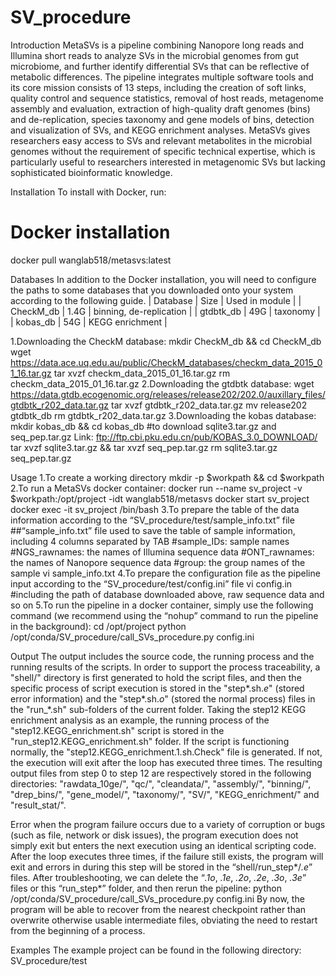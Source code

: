 # SV_procedure
Introduction
MetaSVs is a pipeline combining Nanopore long reads and Illumina short reads to analyze SVs in the microbial genomes from gut microbiome, and further identify differential SVs that can be reflective of metabolic differences. The pipeline integrates multiple software tools and its core mission consists of 13 steps, including the creation of soft links, quality control and sequence statistics, removal of host reads, metagenome assembly and evaluation, extraction of high-quality draft genomes (bins) and de-replication, species taxonomy and gene models of bins, detection and visualization of SVs, and KEGG enrichment analyses. MetaSVs gives researchers easy access to SVs and relevant metabolites in the microbial genomes without the requirement of specific technical expertise, which is particularly useful to researchers interested in metagenomic SVs but lacking sophisticated bioinformatic knowledge.


Installation
To install with Docker, run:
# Docker installation
docker pull wanglab518/metasvs:latest


Databases
In addition to the Docker installation, you will need to configure the paths to some databases that you downloaded onto your system according to the following guide.
| Database | Size |	Used in module |
| CheckM_db |	1.4G |	binning, de-replication |
| gtdbtk_db	| 49G	| taxonomy |
| kobas_db |	54G	| KEGG enrichment |

1.Downloading the CheckM database:
mkdir CheckM_db && cd CheckM_db
wget https://data.ace.uq.edu.au/public/CheckM_databases/checkm_data_2015_01_16.tar.gz
tar xvzf checkm_data_2015_01_16.tar.gz 
rm checkm_data_2015_01_16.tar.gz
2.Downloading the gtdbtk database:
wget https://data.gtdb.ecogenomic.org/releases/release202/202.0/auxillary_files/gtdbtk_r202_data.tar.gz
tar xvzf gtdbtk_r202_data.tar.gz 
mv release202 gtdbtk_db 
rm gtdbtk_r202_data.tar.gz
3.Downloading the kobas database:
mkdir kobas_db && cd kobas_db
#to download sqlite3.tar.gz and seq_pep.tar.gz
Link: ftp://ftp.cbi.pku.edu.cn/pub/KOBAS_3.0_DOWNLOAD/
tar xvzf sqlite3.tar.gz  && tar xvzf seq_pep.tar.gz
rm sqlite3.tar.gz seq_pep.tar.gz

Usage
1.To create a working directory
mkdir -p $workpath && cd $workpath
2.To run a MetaSVs docker container:
docker run --name sv_project -v $workpath:/opt/project -idt wanglab518/metasvs
docker start sv_project
docker exec -it sv_project /bin/bash
3.To prepare the table of the data information according to the “SV_procedure/test/sample_info.txt” file
##“sample_info.txt” file used to save the table of sample information, including 4 columns separated by TAB
#sample_IDs: sample names
#NGS_rawnames: the names of Illumina sequence data
#ONT_rawnames: the names of Nanopore sequence data
#group: the group names of the sample
vi sample_info.txt
4.To prepare the configuration file as the pipeline input according to the “SV_procedure/test/config.ini” file
vi config.in  #including the path of database downloaded above, raw sequence data and so on
5.To run the pipeline in a docker container, simply use the following command (we recommend using the “nohup” command to run the pipeline in the background):
cd /opt/project
python /opt/conda/SV_procedure/call_SVs_procedure.py config.ini 
 
Output
The output includes the source code, the running process and the running results of the scripts. In order to support the process traceability, a "shell/" directory is first generated to hold the script files, and then the specific process of script execution is stored in the "step*.sh.*e*" (stored error information) and the "step*.sh.*o*" (stored the normal process) files in the "run_*.sh" sub-folders of the current folder. Taking the step12 KEGG enrichment analysis as an example, the running process of the "step12.KEGG_enrichment.sh" script is stored in the "run_step12.KEGG_enrichment.sh" folder. If the script is functioning normally, the "step12.KEGG_enrichment.1.sh.Check" file is generated. If not, the execution will exit after the loop has executed three times. The resulting output files from step 0 to step 12 are respectively stored in the following directories: "rawdata_10ge/", "qc/", "cleandata/", "assembly/", "binning/", "drep_bins/", "gene_model/", "taxonomy/", "SV/", "KEGG_enrichment/" and "result_stat/".

Error
when the program failure occurs due to a variety of corruption or bugs (such as file, network or disk issues), the program execution does not simply exit but enters the next execution using an identical scripting code. After the loop executes three times, if the failure still exists, the program will exit and errors in during this step will be stored in the “shell/run_step*/*.e*” files. After troubleshooting, we can delete the “*.1o*, *.1e*, *.2o*, *.2e*, *.3o*, *.3e*” files or this “run_step*” folder, and then rerun the pipeline:
python /opt/conda/SV_procedure/call_SVs_procedure.py config.ini
By now, the program will be able to recover from the nearest checkpoint rather than overwrite otherwise usable intermediate files, obviating the need to restart from the beginning of a process.

Examples
The example project can be found in the following directory: SV_procedure/test 
